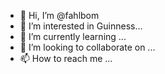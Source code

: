 - 👋 Hi, I’m @fahlbom
- 👀 I’m interested in Guinness...
- 🌱 I’m currently learning ...
- 💞️ I’m looking to collaborate on ...
- 📫 How to reach me ...

<!---
fahlbom/fahlbom is a ✨ special ✨ repository because its `README.md` (this file) appears on your GitHub profile.
You can click the Preview link to take a look at your changes.
--->
